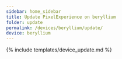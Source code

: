 ```yaml
---
sidebar: home_sidebar
title: Update PixelExperience on beryllium
folder: update
permalink: /devices/beryllium/update/
device: beryllium
---
```

{% include templates/device_update.md %}
